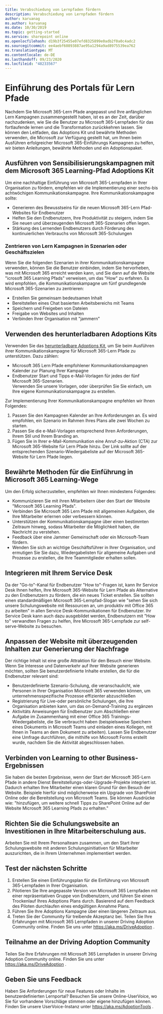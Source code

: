 ```yaml
---
title: Verabschiedung von Lernpfaden fördern
description: Verabschiedung von Lernpfaden fördern
author: karuanag
ms.author: karuanag
ms.date: 10/30/2019
ms.topic: getting-started
ms.service: sharepoint online
ms.openlocfilehash: d19b3f25455e07efd8325899e0adb2f0a0c4adc2
ms.sourcegitcommit: ee4aebf60893887ae95a1294a9ad8975539ea762
ms.translationtype: MT
ms.contentlocale: de-DE
ms.lasthandoff: 09/23/2020
ms.locfileid: "48233567"
---
```

# <a name="drive-adoption-of-your-learning-pathways-portal"></a>Einführung des Portals für Lern Pfade
Nachdem Sie Microsoft 365-Lern Pfade angepasst und Ihre anfänglichen Lern Kampagnen zusammengestellt haben, ist es an der Zeit, darüber nachzudenken, wie Sie die Benutzer zu Microsoft 365-Lernpfaden für das fortlaufende lernen und die Transformation zurückkehren lassen. Sie können den Leitfaden, das Adoptions Kit und bewährte Methoden verwenden, die Microsoft zur Verfügung gestellt hat, um Ihnen beim Ausführen erfolgreicher Microsoft 365-Einführungs Kampagnen zu helfen, wir bieten Anleitungen, bewährte Methoden und ein Adoptionspaket. 

## <a name="run-awareness-campaigns-with-microsoft-365-learning-pathway-adoption-kit"></a>Ausführen von Sensibilisierungskampagnen mit dem Microsoft 365 Learning-Pfad Adoptions Kit
Um eine nachhaltige Einführung von Microsoft 365-Lernpfaden in Ihrer Organisation zu fördern, empfehlen wir die Implementierung einer sechs-bis achtwöchigen Kommunikationskampagne. Ihre Kommunikationskampagne sollte: 

- Generieren des Bewusstseins für die neuen Microsoft 365-Lern Pfad-Websites für Endbenutzer
- Helfen Sie den Endbenutzern, Ihre Produktivität zu steigern, indem Sie Sie neuen und überzeugenden Microsoft 365-Szenarien offen legen. 
- Stärkung des Lernenden Endbenutzers durch Förderung des kontinuierlichen Verbrauchs von Microsoft 365-Schulungen

### <a name="center-your-learning-campaigns-around-scenarios-or-business-goals"></a>Zentrieren von Lern Kampagnen in Szenarien oder Geschäftszielen
Wenn Sie die folgenden Szenarien in ihrer Kommunikationskampagne verwenden, können Sie die Benutzer einbinden, indem Sie hervorheben, was mit Microsoft 365 erreicht werden kann, und Sie dann auf die Website "icrosoft 365 Learning Pfads" verweisen, um das "How" zu erfahren. Es wird empfohlen, die Kommunikationskampagne um fünf grundlegende Microsoft 365-Szenarien zu zentrieren:

- Erstellen Sie gemeinsam bedeutsamen Inhalt
- Bereitstellen eines Chat basierten Arbeitsbereichs mit Teams
- Speichern und Freigeben von Dateien
- Freigabe von Websites und Inhalten
- Verbinden Ihrer Organisation mit "jammern"

## <a name="use-the-downloadable-adoption-kit"></a>Verwenden des herunterladbaren Adoptions Kits
Verwenden Sie das [herunterladbare Adoptions Kit](https://teamworktools.azurewebsites.net/m365lp/m365lpadoptionkit.zip), um Sie beim Ausführen ihrer Kommunikationskampagne für Microsoft 365-Lern Pfade zu unterstützen. Dazu zählen: 

- Microsoft 365 Lern Pfade empfohlener Kommunikationskampagnen Kalender zur Planung Ihrer Kampagne
- Endbenutzer Start und Tipps e-Mail-Vorlagen für jedes der fünf Microsoft 365-Szenarien.    
Verwenden Sie unsere Vorlagen, oder überprüfen Sie Sie einfach, um Ihre eigene Kommunikationskampagne zu erstellen.

Zur Implementierung Ihrer Kommunikationskampagne empfehlen wir Ihnen Folgendes: 
1. Passen Sie den Kampagnen Kalender an Ihre Anforderungen an. Es wird empfohlen, ein Szenario im Rahmen Ihres Plans alle zwei Wochen zu starten.
2. Passen Sie die e-Mail-Vorlagen entsprechend Ihren Anforderungen, Ihrem Stil und Ihrem Branding an.
3. Fügen Sie in Ihrer e-Mail-Kommunikation eine Anruf-zu-Aktion (CTA) zur Microsoft 365-Website für Lern Pfade hinzu. Der Link sollte auf der entsprechenden Szenario-Wiedergabeliste auf der Microsoft 365-Website für Lern Pfade liegen.

## <a name="microsoft-365-learning-pathways-adoption-best-practices"></a>Bewährte Methoden für die Einführung in Microsoft 365 Learning-Wege
Um den Erfolg sicherzustellen, empfehlen wir Ihnen mindestens Folgendes:
- Kommunizieren Sie mit ihren Mitarbeitern über den Start der Website "Microsoft 365 Learning Pfads".  
- Verbinden Sie Microsoft 365 Lern Pfade mit allgemeinen Aufgaben, die Ihre Mitarbeiter erlernen oder verbessern können.
- Unterstützen der Kommunikationskampagne über einen bestimmten Zeitraum hinweg, sodass Mitarbeiter die Möglichkeit haben, die Nachricht zu verstehen.
- Feedback über eine Jammer Gemeinschaft oder ein Microsoft-Team fördern.
- Wenden Sie sich an wichtige Geschäftsführer in Ihrer Organisation, und ermutigen Sie Sie dazu, Wiedergabelisten für allgemeine Aufgaben und Prozesse zu erstellen, die Ihre Teammitglieder erhalten sollen.  

## <a name="integrate-with-your-service-desk"></a>Integrieren mit Ihrem Service Desk
Da der "Go-to"-Kanal für Endbenutzer "How to"-Fragen ist, kann Ihr Service Desk Ihnen helfen, Ihre Microsoft 365-Website für Lern Pfade als Alternative zu den Endbenutzern zu fördern, die ein neues Ticket erstellen. Sie sollten einen standardmäßigen Microsoft 365-Lernpfad-Slogan wie "sehen Sie sich unsere Schulungswebsite mit Ressourcen an, um produktiv mit Office 365 zu arbeiten" in allen Service Desk-Kommunikationen für Endbenutzer. Ihr Service Desk kann auch dazu ausgebildet werden, Endbenutzern mit "How to" verwandten Fragen zu helfen, Ihre Microsoft 365-Lernpfade zur self-serve-Website zu besuchen. 

## <a name="customize-the-site-with-compelling-content-to-generate-demand"></a>Anpassen der Website mit überzeugenden Inhalten zur Generierung der Nachfrage
Der richtige Inhalt ist eine große Attraktion für den Besuch einer Website. Wenn Sie Interesse und Datenverkehr auf Ihrer Website generieren möchten, sollten Sie benutzerdefinierte Inhalte erstellen, die für die Endbenutzer relevant sind: 
- Benutzerdefinierte Szenario-Schulung, die veranschaulicht, wie Personen in Ihrer Organisation Microsoft 365 verwenden können, um unternehmensspezifische Prozesse effizienter abzuschließen
- Registrierung für Live-oder persönliche Schulungen, die Ihre Organisation anbieten kann, um das on-Demand-Training zu ergänzen
- Aktivitäts Anweisungen für Endbenutzer zum Abschließen einer Aufgabe im Zusammenhang mit einer Office 365 Trainings-Wiedergabeliste, die Sie verbraucht haben (beispielsweise Speichern eines Dokuments in Microsoft Teams und einladen eines Kollegen, mit Ihnen in Teams an dem Dokument zu arbeiten). Lassen Sie Endbenutzer eine Umfrage durchführen, die mithilfe von Microsoft Forms erstellt wurde, nachdem Sie die Aktivität abgeschlossen haben.    

## <a name="connect-learning-to-other-business-outcomes"></a>Verbinden von Learning to other Business-Ergebnissen
Sie haben die besten Ergebnisse, wenn der Start der Microsoft 365-Lern Pfade in andere Dienst Bereitstellungs-oder-Upgrade-Projekte integriert ist. Dadurch erhalten Ihre Mitarbeiter einen klaren Grund für den Besuch der Website. Beispiele hierfür sind möglicherweise ein Upgrade von SharePoint Online oder die Bereitstellung von Microsoft Teams. Sie können Ausdrücke wie: "hinzufügen, um weitere schnell Tipps zu SharePoint Online auf der Website Microsoft 365 Learning Pfads zu erhalten."

## <a name="align-the-training-site-to-investments-in-your-employee-learning"></a>Richten Sie die Schulungswebsite an Investitionen in Ihre Mitarbeiterschulung aus.
Arbeiten Sie mit Ihrem Personalteam zusammen, um den Start ihrer Schulungswebsite mit anderen Schulungsinitiativen für Mitarbeiter auszurichten, die in Ihrem Unternehmen implementiert werden.

## <a name="next-steps-test"></a>Test der nächsten Schritte
1.  Erstellen Sie einen Einführungsplan für die Einführung von Microsoft 365-Lernpfaden in Ihrer Organisation.
2.  Pilotieren Sie Ihre angepasste Version von Microsoft 365 Lernpfaden mit einer repräsentativen Gruppe von Endbenutzern, und führen Sie einen Trockenlauf Ihres Adoptions Plans durch. Basierend auf dem Feedback des Piloten durchlaufen eines endgültigen Annahme Plans.
3.  Führen Sie Ihre Adoptions Kampagne über einen längeren Zeitraum aus. 
4.  Treten Sie der Community für treibende Akzeptanz bei. Teilen Sie Ihre Erfahrungen mit Microsoft 365 Lernpfaden in unserer Driving Adoption Community online. Finden Sie uns unter https://aka.ms/DriveAdoption . 

## <a name="join-the-driving-adoption-community"></a>Teilnahme an der Driving Adoption Community

Teilen Sie Ihre Erfahrungen mit Microsoft 365 Lernpfaden in unserer Driving Adoption Community online.  Finden Sie uns unter https://aka.ms/DriveAdoption .

## <a name="give-us-feedback"></a>Geben Sie uns Feedback

Haben Sie Anforderungen für neue Features oder Inhalte im benutzerdefinierten Lernportal?  Besuchen Sie unsere Online-UserVoice, wo Sie für vorhandene Vorschläge stimmen oder eigene hinzufügen können.  Finden Sie unsere UserVoice-Instanz unter https://aka.ms/AdoptionTools .
